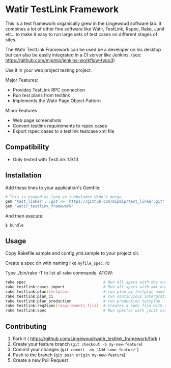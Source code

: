 # Watir TestLink Framework

This is a test framework organically grew in the Lingewoud software
lab. It combines a lot of other fine software like Watir, TestLink,
Rspec, Rake, Junit etc.. to make it easy to run large sets of test
cases on different stages of sites.

The Watir TestLink Framework can be used be a developer on his
desktop but can also be easily integrated in a CI server like
Jenkins. (see: https://github.com/mipmip/jenkins-workflow-typo3)

Use it in your web project testing project.

Major Features:
- Provides TestLink RPC connection
- Run test plans from testlink
- Implements the Watir Page Object Pattern

Minor Features
- Web page screenshots
- Convert testlink requirements to rspec cases
- Export rspec cases to a testlink testcase xml file

## Compatibility

* Only tested with TestLink 1.9.13

## Installation

Add these lines to your application's Gemfile:

```ruby
# This is needed as long as turboladen didn't merge
gem 'test_linker', :git => 'https://github.com/mipmip/test_linker.git'
gem 'watir_testlink_framework'
```

And then execute:

    $ bundle

## Usage

Copy Rakefile.sample and config.yml.sample to your project dir.

Create a spec dir with naming like ```myfile_spec.rb```

Type ./bin/rake -T to list all rake commands. ATOW:

```bash
rake spec                                  # Run all specs with doc output
rake testlink:cases_import                 # Run all specs with xml output for cases import in testlink
rake testlink:plan[testplan]               # run plan by testplan name
rake testlink:plan_ci                      # run continuious intergration plan
rake testlink:plan_production              # run production testplan
rake testlink:req2spec[requirements_file]  # Creates a spec file with all cases from TestLink requirements export
rake testlink:spec                         # Run spec(s) with junit output
```

## Contributing

1. Fork it ( https://github.com/Lingewoud/watir_testlink_framework/fork )
2. Create your feature branch (`git checkout -b my-new-feature`)
3. Commit your changes (`git commit -am 'Add some feature'`)
4. Push to the branch (`git push origin my-new-feature`)
5. Create a new Pull Request
